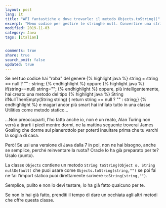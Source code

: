 ```yaml
---
layout: post
lang: it
title: "API fantastiche e dove trovarle: il metodo Objects.toString()"
excerpt: "Meno codice per gestire le stringhe null. Convertire una stringa se null in stringa vuota."
modified: 2019-11-03
category: Java
tags: [Italian]


comments: true
share: true
search_omit: false
updated: true
---
```

Se nel tuo codice hai "roba" del genere 
{% highlight java %}
string = string == null ? "" : string;
{% endhighlight %}
oppure
{% highlight java %}
if(string==null) string="";
{% endhighlight %}
oppure, più intelligentemente, hai creato una metodo del tipo
{% highlight java %}
String ifNullThenEmpty(String string) { return string == null ? "" : string;}
{% endhighlight %}
e magari ancor più smart hai infilato tutto in una classe Utilities come metodo statico...

...Non preoccuparti, l'ho fatto anche io, non è un reato, Alan Turing non verrà a tirarti i piedi mentre dormi, ne la mattina seguente troverai James Gosling che dorme sul pianerottolo per poterti insultare prima che tu varchi la soglia di casa.

Però! Se usi una versione di Java dalla 7 in poi, non ne hai bisogno, anche se semplice, perché reinventare la ruota? Oracle lo ha già preparato per te? Usalo (punto). 

La classe `Objects` contiene un metodo `String toString(Object o, String nullDefault)`
che puoi usare come `Objects.toString(string,"")` se poi fai ne fai l'import statico puoi direttamente scrivere `toString(string,"")`.

Semplice, pulito e non lo devi testare, lo ha già fatto qualcuno per te.

Se non lo hai già fatto, prenditi il tempo di dare un occhiata agli altri metodi che offre questa classe.
